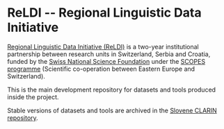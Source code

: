 # ReLDI -- Regional Linguistic Data Initiative

[Regional Linguistic Data Initiative (ReLDI)](https://reldi.spur.uzh.ch) is a two-year institutional partnership between research units in Switzerland, Serbia and Croatia, funded by the [Swiss National Science Foundation](http://www.snf.ch/en/Pages/default.aspx) under the [SCOPES programme](http://www.snf.ch/en/funding/programmes/scopes/Pages/default.aspx) (Scientific co-operation between Eastern Europe and Switzerland).

This is the main development repository for datasets and tools produced inside the project.

Stable versions of datasets and tools are archived in the [Slovene CLARIN repository](https://www.clarin.si/repository/xmlui/discover).